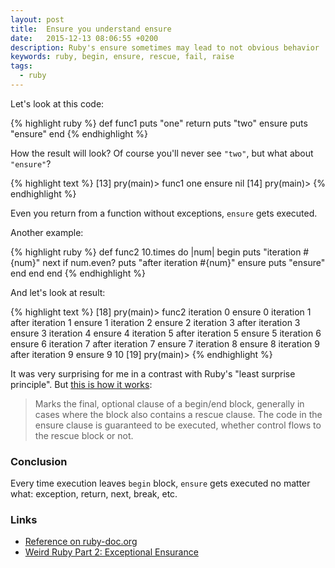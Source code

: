 ```yaml
---
layout: post
title:  Ensure you understand ensure
date:   2015-12-13 08:06:55 +0200
description: Ruby's ensure sometimes may lead to not obvious behavior
keywords: ruby, begin, ensure, rescue, fail, raise
tags:
  - ruby
---
```


Let's look at this code:

{% highlight ruby %}
def func1
  puts "one"
  return
  puts "two"
ensure
  puts "ensure"
end
{% endhighlight %}

How the result will look? Of course you'll never see `"two"`, but what about `"ensure"`?

{% highlight text %}
[13] pry(main)> func1
one
ensure
nil
[14] pry(main)>
{% endhighlight %}

Even you return from a function without exceptions, `ensure` gets executed.

Another example:

{% highlight ruby %}
def func2
  10.times do |num|
    begin
      puts "iteration #{num}"
      next if num.even?
      puts "after iteration #{num}"
    ensure
      puts "ensure"
    end
  end
end
{% endhighlight %}

And let's look at result:

{% highlight text %}
[18] pry(main)> func2
iteration 0
ensure 0
iteration 1
after iteration 1
ensure 1
iteration 2
ensure 2
iteration 3
after iteration 3
ensure 3
iteration 4
ensure 4
iteration 5
after iteration 5
ensure 5
iteration 6
ensure 6
iteration 7
after iteration 7
ensure 7
iteration 8
ensure 8
iteration 9
after iteration 9
ensure 9
10
[19] pry(main)>
{% endhighlight %}

It was very surprising for me in a contrast with Ruby's "least surprise principle". But [this is how it works](ruby-doc.org/docs/keywords/1.9/Object.html):

> Marks the final, optional clause of a begin/end block, generally in cases where the block also contains a rescue clause. The code in the ensure clause is guaranteed to be executed, whether control flows to the rescue block or not.

### Conclusion

Every time execution leaves `begin` block, `ensure` gets executed no matter what: exception, return, next, break, etc.

### Links

- [Reference on ruby-doc.org](ruby-doc.org/docs/keywords/1.9/Object.html)
- [Weird Ruby Part 2: Exceptional Ensurance](https://blog.newrelic.com/2014/12/10/weird-ruby-2-rescue-interrupt-ensure/)

